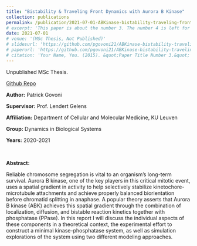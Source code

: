 ```yaml
---
title: "Bistability & Traveling Front Dynamics with Aurora B Kinase"
collection: publications
permalink: /publication/2021-07-01-ABKinase-bistability-traveling-front-dynamics
# excerpt: 'This paper is about the number 3. The number 4 is left for future work.'
date: 2021-07-01
# venue: '(MSc Thesis, Not Published)'
# slidesurl: 'https://github.com/pgovoni21/ABKinase-bistability-traveling-front-dynamics'
# paperurl: 'https://github.com/pgovoni21/ABKinase-bistability-traveling-front-dynamics'
# citation: 'Your Name, You. (2015). &quot;Paper Title Number 3.&quot; <i>Journal 1</i>. 1(3).'
---
```


Unpublished MSc Thesis.

[Github Repo](https://github.com/pgovoni21/ABKinase-bistability-traveling-front-dynamics)

<b>Author:</b> Patrick Govoni

<b>Supervisor:</b> Prof. Lendert Gelens

<b>Affiliation:</b> Department of Cellular and Molecular Medicine, KU Leuven

<b>Group:</b> Dynamics in Biological Systems

<b>Years:</b> 2020-2021

<br/>

<b>Abstract:</b>

Reliable chromosome segregation is vital to an organism’s long-term survival. Aurora B kinase, one of the key players in this critical mitotic event, uses a spatial gradient in activity to help selectively stabilize kinetochore-microtubule attachments and achieve properly balanced biorientation before chromatid splitting in anaphase. A popular theory asserts that Aurora B kinase (ABK) achieves this spatial gradient through the combination of localization, diffusion, and bistable reaction kinetics together with phosphatase (PPase). In this report I will discuss the individual aspects of these components in a theoretical context, the experimental effort to construct a minimal kinase-phosphatase system, as well as simulation explorations of the system using two different modeling approaches.